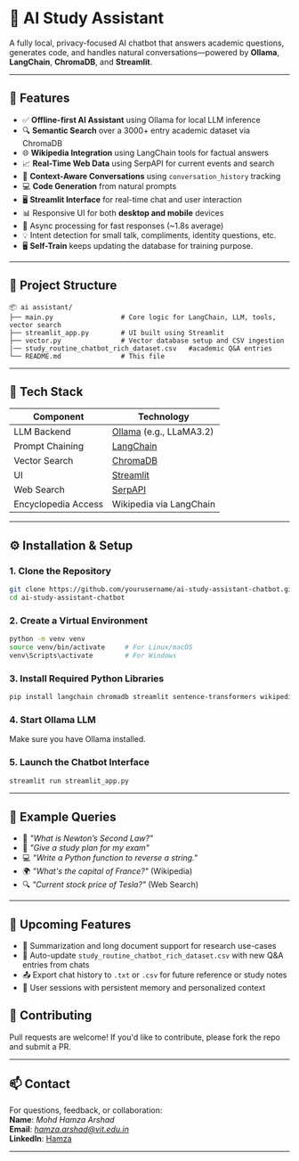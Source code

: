 # 🧠 AI Study Assistant

A fully local, privacy-focused AI chatbot that answers academic questions, generates code, and handles natural conversations—powered by **Ollama**, **LangChain**, **ChromaDB**, and **Streamlit**.

---

## 🚀 Features

- ✅ **Offline-first AI Assistant** using Ollama for local LLM inference  
- 🔍 **Semantic Search** over a 3000+ entry academic dataset via ChromaDB  
- 🌐 **Wikipedia Integration** using LangChain tools for factual answers  
- 📈 **Real-Time Web Data** using SerpAPI for current events and search  
- 💬 **Context-Aware Conversations** using `conversation_history` tracking  
- 💻 **Code Generation** from natural prompts  
- 🖥️ **Streamlit Interface** for real-time chat and user interaction  
- 📊 Responsive UI for both **desktop and mobile** devices  
- 🔄 Async processing for fast responses (~1.8s average)  
- 💡 Intent detection for small talk, compliments, identity questions, etc.
- 🖥️ **Self-Train** keeps updating the database for training purpose.

---

## 📁 Project Structure

```
📦 ai assistant/
├── main.py                 # Core logic for LangChain, LLM, tools, vector search
├── streamlit_app.py        # UI built using Streamlit
├── vector.py               # Vector database setup and CSV ingestion
|── study_routine_chatbot_rich_dataset.csv   #academic Q&A entries
└── README.md               # This file
```

---

## 🧠 Tech Stack

| Component            | Technology            |
|---------------------|------------------------|
| LLM Backend          | [Ollama](https://ollama.com/) (e.g., LLaMA3.2) |
| Prompt Chaining      | [LangChain](https://www.langchain.com/) |
| Vector Search        | [ChromaDB](https://www.trychroma.com/) |
| UI                   | [Streamlit](https://streamlit.io/) |
| Web Search           | [SerpAPI](https://serpapi.com/) |
| Encyclopedia Access  | Wikipedia via LangChain |

---

## ⚙️ Installation & Setup

### 1. Clone the Repository

```bash
git clone https://github.com/yourusername/ai-study-assistant-chatbot.git
cd ai-study-assistant-chatbot
```

### 2. Create a Virtual Environment

```bash
python -m venv venv
source venv/bin/activate     # For Linux/macOS
venv\Scripts\activate        # For Windows
```

### 3. Install Required Python Libraries

```bash
pip install langchain chromadb streamlit sentence-transformers wikipedia python-dotenv
```

### 4. Start Ollama LLM

Make sure you have Ollama installed.

### 5. Launch the Chatbot Interface

```bash
streamlit run streamlit_app.py
```
---

## 🧾 Example Queries

- 📘 *"What is Newton’s Second Law?"*
- 🧪 *"Give a study plan for my exam"*
- 💻 *"Write a Python function to reverse a string."*
- 🌍 *"What's the capital of France?"* (Wikipedia)
- 🔍 *"Current stock price of Tesla?"* (Web Search)

---

## 📌 Upcoming Features

- 🧠 Summarization and long document support for research use-cases  
- 📝 Auto-update `study_routine_chatbot_rich_dataset.csv` with new Q&A entries from chats  
- 📤 Export chat history to `.txt` or `.csv` for future reference or study notes  
- 🔐 User sessions with persistent memory and personalized context  

## 🤝 Contributing

Pull requests are welcome! If you'd like to contribute, please fork the repo and submit a PR.

---

## 📫 Contact

For questions, feedback, or collaboration:  
**Name**: *Mohd Hamza Arshad*  
**Email**: *hamza.arshad@vit.edu.in*  
**LinkedIn**: [Hamza](https://www.linkedin.com/in/frhamzaa/)

---
